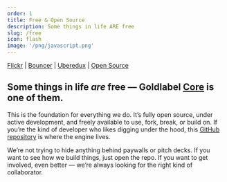```yaml
---
order: 1
title: Free & Open Source
description: Some things in life ARE free
slug: /free
icon: flash
image: '/png/javascript.png'
---
```


[Flickr](/free/flickr) | [Bouncer](/free/bouncer) | [Uberedux](/free/uberedux) | [Open Source](/free/open-source)

## Some things in life _are_ free — Goldlabel [Core](/free/core) is one of them.

This is the foundation for everything we do. It’s fully open source, under active development, and freely available to use, fork, break, or build on. If you’re the kind of developer who likes digging under the hood, this [GitHub repository](https://github.com/javascript-pro/core) is where the engine lives.

We’re not trying to hide anything behind paywalls or pitch decks. If you want to see how we build things, just open the repo. If you want to get involved, even better — we’re always looking for the right kind of collaborator.
